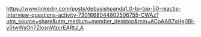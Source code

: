 https://www.linkedin.com/posts/debasishpanda1_0-to-top-50-reactjs-interview-questions-activity-7301668044802506755-CWAz?utm_source=share&utm_medium=member_desktop&rcm=ACoAAB7xHg0Bl-y5twWsOh7ZlosnWzcrEARtJ_A

